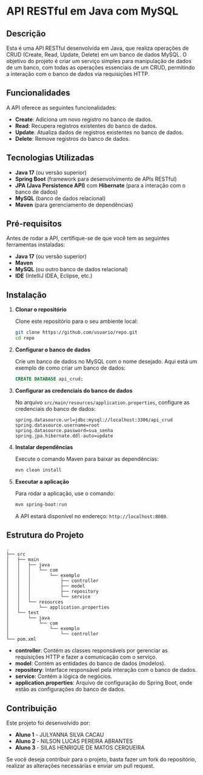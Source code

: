 
# API RESTful em Java com MySQL

## Descrição

Esta é uma API RESTful desenvolvida em Java, que realiza operações de CRUD (Create, Read, Update, Delete) em um banco de dados MySQL. O objetivo do projeto é criar um serviço simples para manipulação de dados de um banco, com todas as operações essenciais de um CRUD, permitindo a interação com o banco de dados via requisições HTTP.

## Funcionalidades

A API oferece as seguintes funcionalidades:

- **Create**: Adiciona um novo registro no banco de dados.
- **Read**: Recupera registros existentes do banco de dados.
- **Update**: Atualiza dados de registros existentes no banco de dados.
- **Delete**: Remove registros do banco de dados.

## Tecnologias Utilizadas

- **Java 17** (ou versão superior)
- **Spring Boot** (framework para desenvolvimento de APIs RESTful)
- **JPA (Java Persistence API)** com **Hibernate** (para a interação com o banco de dados)
- **MySQL** (banco de dados relacional)
- **Maven** (para gerenciamento de dependências)

## Pré-requisitos

Antes de rodar a API, certifique-se de que você tem as seguintes ferramentas instaladas:

- **Java 17** (ou versão superior)
- **Maven**
- **MySQL** (ou outro banco de dados relacional)
- **IDE** (IntelliJ IDEA, Eclipse, etc.)

## Instalação

1. **Clonar o repositório**

   Clone este repositório para o seu ambiente local:

   ```bash
   git clone https://github.com/usuario/repo.git
   cd repo

2. **Configurar o banco de dados**

   Crie um banco de dados no MySQL com o nome desejado. Aqui está um exemplo de como criar um banco de dados:

   ```sql
   CREATE DATABASE api_crud;
   ```

3. **Configurar as credenciais do banco de dados**

   No arquivo `src/main/resources/application.properties`, configure as credenciais do banco de dados:

   ```properties
   spring.datasource.url=jdbc:mysql://localhost:3306/api_crud
   spring.datasource.username=root
   spring.datasource.password=sua_senha
   spring.jpa.hibernate.ddl-auto=update
   ```

4. **Instalar dependências**

   Execute o comando Maven para baixar as dependências:

   ```bash
   mvn clean install
   ```

5. **Executar a aplicação**

   Para rodar a aplicação, use o comando:

   ```bash
   mvn spring-boot:run
   ```

   A API estará disponível no endereço: `http://localhost:8080`.

## Estrutura do Projeto

```plaintext
.
├── src
│   ├── main
│   │   ├── java
│   │   │   └── com
│   │   │       └── exemplo
│   │   │           ├── controller
│   │   │           ├── model
│   │   │           ├── repository
│   │   │           └── service
│   │   └── resources
│   │       └── application.properties
│   └── test
│       └── java
│           └── com
│               └── exemplo
│                   └── controller
└── pom.xml
```

- **controller**: Contém as classes responsáveis por gerenciar as requisições HTTP e fazer a comunicação com o serviço.
- **model**: Contém as entidades do banco de dados (modelos).
- **repository**: Interface responsável pela interação com o banco de dados.
- **service**: Contém a lógica de negócios.
- **application.properties**: Arquivo de configuração do Spring Boot, onde estão as configurações do banco de dados.

## Contribuição

Este projeto foi desenvolvido por:

- **Aluno 1** - JULYANNA SILVA CACAU
- **Aluno 2** - NILSON LUCAS PEREIRA ABRANTES
- **Aluno 3** - SILAS HENRIQUE DE MATOS CERQUEIRA

Se você deseja contribuir para o projeto, basta fazer um fork do repositório, realizar as alterações necessárias e enviar um pull request.
